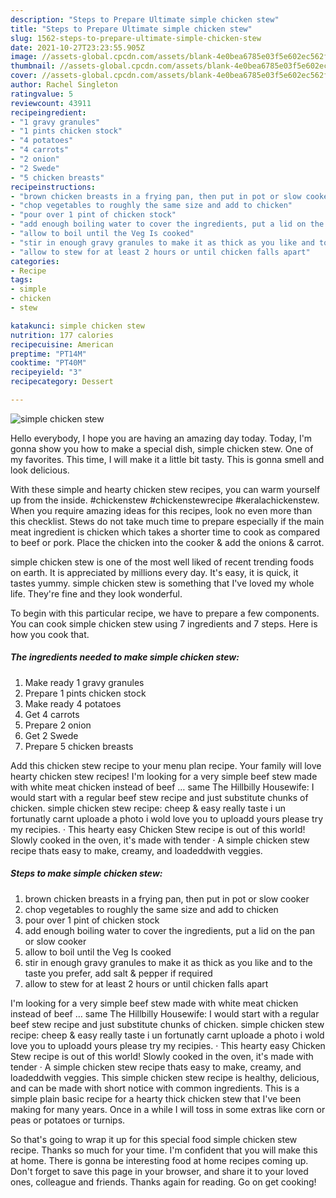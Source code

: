 ```yaml
---
description: "Steps to Prepare Ultimate simple chicken stew"
title: "Steps to Prepare Ultimate simple chicken stew"
slug: 1562-steps-to-prepare-ultimate-simple-chicken-stew
date: 2021-10-27T23:23:55.905Z
image: //assets-global.cpcdn.com/assets/blank-4e0bea6785e03f5e602ec562f230caae08da540cada707380b4fe1bbebba43da.png
thumbnail: //assets-global.cpcdn.com/assets/blank-4e0bea6785e03f5e602ec562f230caae08da540cada707380b4fe1bbebba43da.png
cover: //assets-global.cpcdn.com/assets/blank-4e0bea6785e03f5e602ec562f230caae08da540cada707380b4fe1bbebba43da.png
author: Rachel Singleton
ratingvalue: 5
reviewcount: 43911
recipeingredient:
- "1 gravy granules"
- "1 pints chicken stock"
- "4 potatoes"
- "4 carrots"
- "2 onion"
- "2 Swede"
- "5 chicken breasts"
recipeinstructions:
- "brown chicken breasts in a frying pan, then put in pot or slow cooker"
- "chop vegetables to roughly the same size and add to chicken"
- "pour over 1 pint of chicken stock"
- "add enough boiling water to cover the ingredients, put a lid on the pan or slow cooker"
- "allow to boil until the Veg Is cooked"
- "stir in enough gravy granules to make it as thick as you like and to the taste you prefer, add salt &amp; pepper if required"
- "allow to stew for at least 2 hours or until chicken falls apart"
categories:
- Recipe
tags:
- simple
- chicken
- stew

katakunci: simple chicken stew 
nutrition: 177 calories
recipecuisine: American
preptime: "PT14M"
cooktime: "PT40M"
recipeyield: "3"
recipecategory: Dessert

---
```



![simple chicken stew](//assets-global.cpcdn.com/assets/blank-4e0bea6785e03f5e602ec562f230caae08da540cada707380b4fe1bbebba43da.png)

Hello everybody, I hope you are having an amazing day today. Today, I'm gonna show you how to make a special dish, simple chicken stew. One of my favorites. This time, I will make it a little bit tasty. This is gonna smell and look delicious.

With these simple and hearty chicken stew recipes, you can warm yourself up from the inside. #chickenstew #chickenstewrecipe #keralachickenstew. When you require amazing ideas for this recipes, look no even more than this checklist. Stews do not take much time to prepare especially if the main meat ingredient is chicken which takes a shorter time to cook as compared to beef or pork. Place the chicken into the cooker &amp; add the onions &amp; carrot.

simple chicken stew is one of the most well liked of recent trending foods on earth. It is appreciated by millions every day. It's easy, it is quick, it tastes yummy. simple chicken stew is something that I've loved my whole life. They're fine and they look wonderful.


To begin with this particular recipe, we have to prepare a few components. You can cook simple chicken stew using 7 ingredients and 7 steps. Here is how you cook that.

<!--inarticleads1-->

##### The ingredients needed to make simple chicken stew:

1. Make ready 1 gravy granules
1. Prepare 1 pints chicken stock
1. Make ready 4 potatoes
1. Get 4 carrots
1. Prepare 2 onion
1. Get 2 Swede
1. Prepare 5 chicken breasts


Add this chicken stew recipe to your menu plan recipe. Your family will love hearty chicken stew recipes! I&#39;m looking for a very simple beef stew made with white meat chicken instead of beef … same The Hillbilly Housewife: I would start with a regular beef stew recipe and just substitute chunks of chicken. simple chicken stew recipe: cheep &amp; easy really taste i un fortunatly carnt uploade a photo i wold love you to uploadd yours please try my recipies. · This hearty easy Chicken Stew recipe is out of this world! Slowly cooked in the oven, it&#39;s made with tender · A simple chicken stew recipe thats easy to make, creamy, and loadeddwith veggies. 

<!--inarticleads2-->

##### Steps to make simple chicken stew:

1. brown chicken breasts in a frying pan, then put in pot or slow cooker
1. chop vegetables to roughly the same size and add to chicken
1. pour over 1 pint of chicken stock
1. add enough boiling water to cover the ingredients, put a lid on the pan or slow cooker
1. allow to boil until the Veg Is cooked
1. stir in enough gravy granules to make it as thick as you like and to the taste you prefer, add salt &amp; pepper if required
1. allow to stew for at least 2 hours or until chicken falls apart


I&#39;m looking for a very simple beef stew made with white meat chicken instead of beef … same The Hillbilly Housewife: I would start with a regular beef stew recipe and just substitute chunks of chicken. simple chicken stew recipe: cheep &amp; easy really taste i un fortunatly carnt uploade a photo i wold love you to uploadd yours please try my recipies. · This hearty easy Chicken Stew recipe is out of this world! Slowly cooked in the oven, it&#39;s made with tender · A simple chicken stew recipe thats easy to make, creamy, and loadeddwith veggies. This simple chicken stew recipe is healthy, delicious, and can be made with short notice with common ingredients. This is a simple plain basic recipe for a hearty thick chicken stew that I&#39;ve been making for many years. Once in a while I will toss in some extras like corn or peas or potatoes or turnips. 

So that's going to wrap it up for this special food simple chicken stew recipe. Thanks so much for your time. I'm confident that you will make this at home. There is gonna be interesting food at home recipes coming up. Don't forget to save this page in your browser, and share it to your loved ones, colleague and friends. Thanks again for reading. Go on get cooking!
